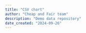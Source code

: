 ```yaml
---
title: "CSV chart"
author: "Cheap and Fair team"
description: "Demo data repository"
date_created: "2024-09-26"
---
```



<script src="https://cdn.jsdelivr.net/npm/chart.js@4.4.4/dist/chart.umd.min.js"></script>

<canvas id="chart"></canvas>

<script type="text/javascript">
      const queryString = window.location.search;
      console.log(queryString);
      const searchParams = new URLSearchParams(queryString);
      csv_url = searchParams.get("csv");
      console.log(csv_url);
      
      CHART =  document.getElementById('chart');
      var request = new XMLHttpRequest();
      request.onreadystatechange = function() {
	  if (this.readyState == 4 && this.status == 200) {
	      const csv = request.responseText;
	      var lines = csv.split("\n");
	      var column_labels = lines[0].split(",");
	      console.log(column_labels);
	      var csv_data_rows = {};

	      for(var i = 0; i < column_labels.length; i++){
		  csv_data_rows[column_labels[i]] = [];
	      };

	      for(var i = 1; i < lines.length; i++){
		  var currentline = lines[i].split(",");
		  for(var j=0; j < column_labels.length; j++){
		      csv_data_rows[[column_labels[j]]].push(Number(currentline[j]));
		  }
	      }
	      
	      const cfg = {
		  type: 'line',
		  data: {
		      labels: csv_data_rows[column_labels[0]],
		      datasets: [{
			  label: column_labels[1],
			  data: csv_data_rows[column_labels[1]]
		      }]
		  },
		  options: {
		      scales: {
			  y: {
			     display: true,
			      type: 'logarithmic',
			  }
		      }
		  }
	      }
	      
	      new Chart(CHART, cfg);
	  }
      };
      request.open("GET", csv_url, true);
      request.send();
</script>
